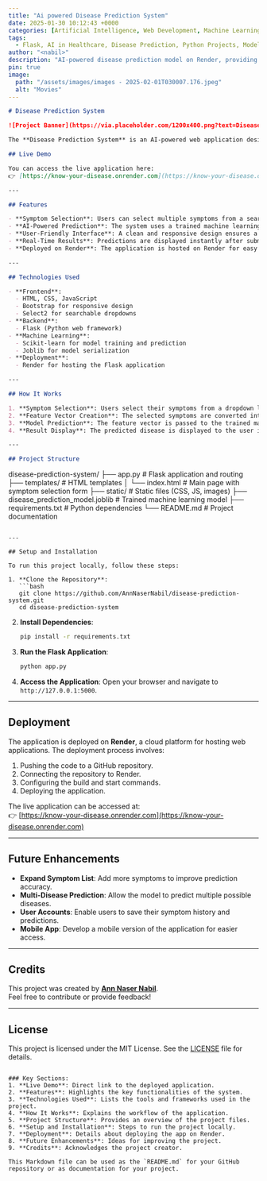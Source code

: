 ```yaml
---
title: "Ai powered Disease Prediction System"
date: 2025-01-30 10:12:43 +0000
categories: [Artificial Intelligence, Web Development, Machine Learning, Health Tech, DevOps]
tags: 
  - Flask, AI in Healthcare, Disease Prediction, Python Projects, Model Deployment
author: "<nabil>" 
description: "AI-powered disease prediction model on Render, providing real-time health insights from live input with precision and efficiency."
pin: true
image: 
  path: "/assets/images/images - 2025-02-01T030007.176.jpeg"
  alt: "Movies"
---
```



```markdown
# Disease Prediction System

![Project Banner](https://via.placeholder.com/1200x400.png?text=Disease+Prediction+System) <!-- Add a banner image if available -->

The **Disease Prediction System** is an AI-powered web application designed to predict diseases based on user-provided symptoms. Built with Flask, Python, and machine learning, this system provides an intuitive interface for users to select their symptoms and receive a predicted diagnosis. The project is deployed on **Render** and is accessible online.

## Live Demo

You can access the live application here:  
👉 [https://know-your-disease.onrender.com](https://know-your-disease.onrender.com)

---

## Features

- **Symptom Selection**: Users can select multiple symptoms from a searchable dropdown list.
- **AI-Powered Prediction**: The system uses a trained machine learning model to predict the most likely disease based on the selected symptoms.
- **User-Friendly Interface**: A clean and responsive design ensures a seamless user experience.
- **Real-Time Results**: Predictions are displayed instantly after submitting the form.
- **Deployed on Render**: The application is hosted on Render for easy access.

---

## Technologies Used

- **Frontend**:
  - HTML, CSS, JavaScript
  - Bootstrap for responsive design
  - Select2 for searchable dropdowns
- **Backend**:
  - Flask (Python web framework)
- **Machine Learning**:
  - Scikit-learn for model training and prediction
  - Joblib for model serialization
- **Deployment**:
  - Render for hosting the Flask application

---

## How It Works

1. **Symptom Selection**: Users select their symptoms from a dropdown list. The list is searchable, making it easy to find specific symptoms.
2. **Feature Vector Creation**: The selected symptoms are converted into a binary feature vector, where each symptom is represented as `1` (present) or `0` (absent).
3. **Model Prediction**: The feature vector is passed to the trained machine learning model, which predicts the most likely disease.
4. **Result Display**: The predicted disease is displayed to the user in real-time.

---

## Project Structure

```
disease-prediction-system/
├── app.py                  # Flask application and routing
├── templates/              # HTML templates
│   └── index.html          # Main page with symptom selection form
├── static/                 # Static files (CSS, JS, images)
├── disease_prediction_model.joblib  # Trained machine learning model
├── requirements.txt        # Python dependencies
└── README.md               # Project documentation
```

---

## Setup and Installation

To run this project locally, follow these steps:

1. **Clone the Repository**:
   ```bash
   git clone https://github.com/AnnNaserNabil/disease-prediction-system.git
   cd disease-prediction-system
   ```

2. **Install Dependencies**:
   ```bash
   pip install -r requirements.txt
   ```

3. **Run the Flask Application**:
   ```bash
   python app.py
   ```

4. **Access the Application**:
   Open your browser and navigate to `http://127.0.0.1:5000`.

---

## Deployment

The application is deployed on **Render**, a cloud platform for hosting web applications. The deployment process involves:

1. Pushing the code to a GitHub repository.
2. Connecting the repository to Render.
3. Configuring the build and start commands.
4. Deploying the application.

The live application can be accessed at:  
👉 [https://know-your-disease.onrender.com](https://know-your-disease.onrender.com)

---

## Future Enhancements

- **Expand Symptom List**: Add more symptoms to improve prediction accuracy.
- **Multi-Disease Prediction**: Allow the model to predict multiple possible diseases.
- **User Accounts**: Enable users to save their symptom history and predictions.
- **Mobile App**: Develop a mobile version of the application for easier access.

---

## Credits

This project was created by **[Ann Naser Nabil](https://github.com/AnnNaserNabil)**.  
Feel free to contribute or provide feedback!

---

## License

This project is licensed under the MIT License. See the [LICENSE](LICENSE) file for details.
```

### Key Sections:
1. **Live Demo**: Direct link to the deployed application.
2. **Features**: Highlights the key functionalities of the system.
3. **Technologies Used**: Lists the tools and frameworks used in the project.
4. **How It Works**: Explains the workflow of the application.
5. **Project Structure**: Provides an overview of the project files.
6. **Setup and Installation**: Steps to run the project locally.
7. **Deployment**: Details about deploying the app on Render.
8. **Future Enhancements**: Ideas for improving the project.
9. **Credits**: Acknowledges the project creator.

This Markdown file can be used as the `README.md` for your GitHub repository or as documentation for your project.